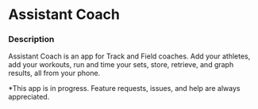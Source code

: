 # Assistant Coach

### Description

Assistant Coach is an app for Track and Field coaches. Add your athletes, add your workouts, run and time your sets, store, retrieve, and graph results, all from your phone.

*This app is in progress. Feature requests, issues, and help are always appreciated.